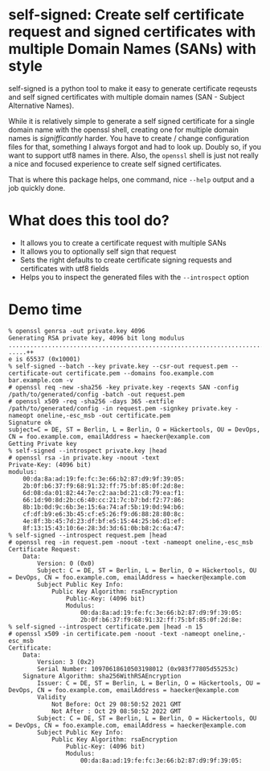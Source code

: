 # self-signed: Create self certificate request and signed certificates with multiple Domain Names (SANs) with style

self-signed is a python tool to make it easy to generate certificate reqeusts and self signed certificates with multiple domain names (SAN - Subject Alternative Names).

While it is relatively simple to generate a self signed certificate for a single domain name with the openssl shell, creating one for multiple domain names is _signifficantly_ harder. You have to create / change configuration files for that, something I always forgot and had to look up. Doubly so, if you want to support utf8 names in there. Also, the `openssl` shell is just not really a nice and focused experience to create self signed certificates.

That is where this package helps, one command, nice `--help` output and a job quickly done.

# What does this tool do?

- It allows you to create a certificate request with multiple SANs
- It allows you to optionally self sign that request
- Sets the right defaults to create certificate signing requests and certificates with utf8 fields
- Helps you to inspect the generated files with the `--introspect` option

# Demo time

```shell
% openssl genrsa -out private.key 4096
Generating RSA private key, 4096 bit long modulus
......................................................................................................................................................................................................................................................................................................................++
.....++
e is 65537 (0x10001)
% self-signed --batch --key private.key --csr-out request.pem --certificate-out certificate.pem --domains foo.example.com bar.example.com -v
# openssl req -new -sha256 -key private.key -reqexts SAN -config /path/to/generated/config -batch -out request.pem
# openssl x509 -req -sha256 -days 365 -extfile /path/to/generated/config -in request.pem -signkey private.key -nameopt oneline,-esc_msb -out certificate.pem
Signature ok
subject=C = DE, ST = Berlin, L = Berlin, O = Häckertools, OU = DevOps, CN = foo.example.com, emailAddress = haecker@example.com
Getting Private key
% self-signed --introspect private.key |head
# openssl rsa -in private.key -noout -text
Private-Key: (4096 bit)
modulus:
    00:da:8a:ad:19:fe:fc:3e:66:b2:87:d9:9f:39:05:
    2b:0f:b6:37:f9:68:91:32:ff:75:bf:85:0f:2d:8e:
    6d:08:da:01:82:44:7e:c2:aa:bd:21:c8:79:ea:f1:
    66:1d:90:8d:2b:c6:40:cc:21:7c:b7:bd:f2:77:86:
    8b:1b:0d:9c:6b:3e:15:6a:74:af:5b:19:0d:94:b6:
    cf:df:b9:e6:3b:45:cf:e5:26:f9:d6:88:28:80:8c:
    4e:8f:3b:45:7d:23:df:bf:e5:15:44:25:b6:d1:ef:
    8f:13:15:43:10:6e:28:3d:3d:61:0b:b8:2c:6a:47:
% self-signed --introspect request.pem |head 
# openssl req -in request.pem -noout -text -nameopt oneline,-esc_msb
Certificate Request:
    Data:
        Version: 0 (0x0)
        Subject: C = DE, ST = Berlin, L = Berlin, O = Häckertools, OU = DevOps, CN = foo.example.com, emailAddress = haecker@example.com
        Subject Public Key Info:
            Public Key Algorithm: rsaEncryption
                Public-Key: (4096 bit)
                Modulus:
                    00:da:8a:ad:19:fe:fc:3e:66:b2:87:d9:9f:39:05:
                    2b:0f:b6:37:f9:68:91:32:ff:75:bf:85:0f:2d:8e:
% self-signed --introspect certificate.pem |head -n 15
# openssl x509 -in certificate.pem -noout -text -nameopt oneline,-esc_msb
Certificate:
    Data:
        Version: 3 (0x2)
        Serial Number: 10970618610503198012 (0x983f77805d55253c)
    Signature Algorithm: sha256WithRSAEncryption
        Issuer: C = DE, ST = Berlin, L = Berlin, O = Häckertools, OU = DevOps, CN = foo.example.com, emailAddress = haecker@example.com
        Validity
            Not Before: Oct 29 08:50:52 2021 GMT
            Not After : Oct 29 08:50:52 2022 GMT
        Subject: C = DE, ST = Berlin, L = Berlin, O = Häckertools, OU = DevOps, CN = foo.example.com, emailAddress = haecker@example.com
        Subject Public Key Info:
            Public Key Algorithm: rsaEncryption
                Public-Key: (4096 bit)
                Modulus:
                    00:da:8a:ad:19:fe:fc:3e:66:b2:87:d9:9f:39:05:
```
